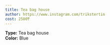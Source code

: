 ```yaml
---
title: Tea bag house
author: https://www.instagram.com/trikstertin
cost: 2500₸
---
```

**Type:** Tea bag house  
**Color:** Blue  